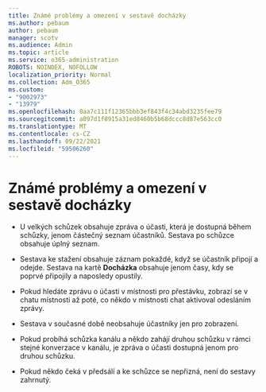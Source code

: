 ```yaml
---
title: Známé problémy a omezení v sestavě docházky
ms.author: pebaum
author: pebaum
manager: scotv
ms.audience: Admin
ms.topic: article
ms.service: o365-administration
ROBOTS: NOINDEX, NOFOLLOW
localization_priority: Normal
ms.collection: Adm_O365
ms.custom:
- "9002973"
- "13979"
ms.openlocfilehash: 0aa7c111f12365bbb3ef843f4c34abd3235fee79
ms.sourcegitcommit: a097d1f8915a31ed8460b5b68dccc8d87e563cc0
ms.translationtype: MT
ms.contentlocale: cs-CZ
ms.lasthandoff: 09/22/2021
ms.locfileid: "59506260"
---
```

# <a name="attendance-report-known-issues-and-limitations"></a>Známé problémy a omezení v sestavě docházky

- U velkých schůzek obsahuje zpráva o účasti, která je dostupná během schůzky, jenom částečný seznam účastníků. Sestava po schůzce obsahuje úplný seznam. 

- Sestava ke stažení obsahuje záznam pokaždé, když se účastník připojí a odejde. Sestava na kartě **Docházka** obsahuje jenom časy, kdy se poprvé připojily a naposledy opustily.

- Pokud hledáte zprávu o účasti v místnosti pro přestávku, zobrazí se v chatu místnosti až poté, co někdo v místnosti chat aktivoval odesláním zprávy.

- Sestava v současné době neobsahuje účastníky jen pro zobrazení.

- Pokud probíhá schůzka kanálu a někdo zahájí druhou schůzku v rámci stejné konverzace v kanálu, je zpráva o účasti dostupná jenom pro druhou schůzku.

- Pokud někdo čeká v předsálí a ke schůzce se nepřizná, není do sestavy zahrnutý.